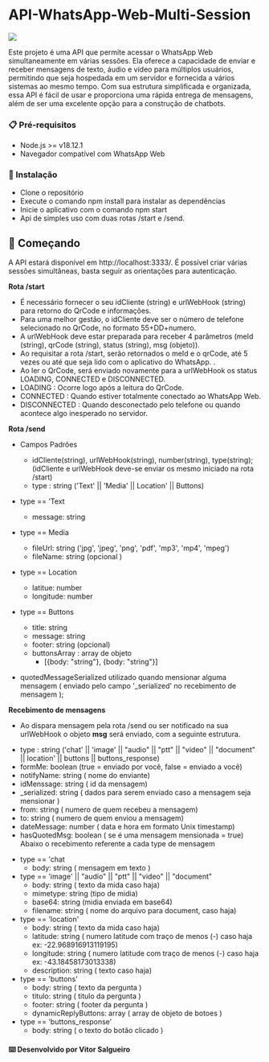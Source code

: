 # API-WhatsApp-Web-Multi-Session
<img src="https://img.shields.io/badge/TypeScript-007ACC?style=for-the-badge&logo=typescript&logoColor=white" />


Este projeto é uma API que permite acessar o WhatsApp Web simultaneamente em várias sessões. Ela oferece a capacidade de enviar e receber mensagens de texto, áudio e vídeo para múltiplos usuários, permitindo que seja hospedada em um servidor e fornecida a vários sistemas ao mesmo tempo. Com sua estrutura simplificada e organizada, essa API é fácil de usar e proporciona uma rápida entrega de mensagens, além de ser uma excelente opção para a construção de chatbots.

### 📋 Pré-requisitos

* Node.js >= v18.12.1
* Navegador compatível com WhatsApp Web

### 🔧 Instalação

* Clone o repositório
* Execute o comando npm install para instalar as dependências
* Inicie o aplicativo com o comando npm start
* Api de simples uso com duas rotas /start e /send.

## 🚀 Começando

A API estará disponível em http://localhost:3333/. 
É possível criar várias sessões simultâneas, basta seguir as orientações para autenticação.

**Rota /start**  

* É necessário fornecer o seu idCliente (string) e urlWebHook (string) para retorno do QrCode e informações.
* Para uma melhor gestão, o idCliente deve ser o número de telefone selecionado no QrCode, no formato 55+DD+numero.
* A urlWebHook deve estar preparada para receber 4 parâmetros (meId (string), qrCode (string), status (string), msg (objeto)).
* Ao requisitar a rota /start, serão retornados o meId e o qrCode, até 5 vezes ou até que seja lido com o aplicativo do WhatsApp. .
* Ao ler o QrCode, será enviado novamente para a urlWebHook os status LOADING, CONNECTED e DISCONNECTED.
* LOADING : Ocorre logo após a leitura do QrCode.
* CONNECTED : Quando estiver totalmente conectado ao WhatsApp Web.
* DISCONNECTED : Quando desconectado pelo telefone ou quando acontece algo inesperado no servidor.


	
**Rota /send**

* Campos Padrões 
    - idCliente(string), urlWebHook(string), number(string), type(string); (idCliente e urlWebHook deve-se enviar os mesmo iniciado na rota /start)
    - type : string ('Text' || 'Media' || Location' || Buttons)
* type == 'Text 
    - message: string
* type == Media
    - fileUrl: string ('jpg', 'jpeg', 'png', 'pdf', 'mp3', 'mp4', 'mpeg')
    - fileName: string (opcional )
* type == Location
    - latitue: number
    - longitude: number
* type == Buttons
    - title: string
    - message: string 
    - footer: string (opcional)
    - buttonsArray : array de objeto 
        - [{body: "string"}, {body: "string"}]

* quotedMessageSerialized utilizado quando mensionar alguma mensagem ( enviado pelo campo '_serialized' no recebimento de mensagem );

**Recebimento de mensagens**

* Ao dispara mensagem pela rota /send ou ser notificado na sua urlWebHook o objeto **msg** será enviado, com a seguinte estrutura.
- type : string ('chat' || 'image' ||  "audio" || "ptt" || "video" || "document" || location' || buttons || buttons_response)
- formMe: boolean (true = enviado por você, false = enviado a você)
- notifyName: string ( nome do enviante)
- idMenssage: string ( id da mensagem)
- _serialized: string ( dados para serem enviado caso a mensagem seja mensionar )
- from: string ( numero de quem recebeu a mensagem)
- to: string ( numero de quem enviou a mensagem)
- dateMessage: number ( data e hora em formato Unix timestamp)
- hasQuotedMsg: boolean ( se é uma mensagem mensionada = true)
Abaixo o recebimento referente a cada type de mensagem 
* type == 'chat 
    - body: string ( mensagem em texto )
* type == 'image' ||  "audio" || "ptt" || "video" || "document"
    - body: string ( texto da mida caso haja)
    - mimetype: string (tipo de midia)
    - base64: string (midia enviada em base64)
    - filename: string ( nome do arquivo para document, caso haja)
* type == 'location'
    - body: string ( texto da mida caso haja)
    - latitude: string ( numero latitude com traço de menos (-) caso haja ex: -22.968916913119195)
    - longitude: string ( numero latitude com traço de menos (-) caso haja ex: -43.18458173013338)
    - description: string ( texto caso haja)
* type == 'buttons'
    - body: string ( texto da pergunta )
    - titulo: string ( titulo da pergunta )
    - footer: string ( footer da pergunta )
    - dynamicReplyButtons: array ( array de objeto de botoes )
* type == 'buttons_response'
    - body: string ( o texto do botão clicado )
   


#### ⌨️ Desenvolvido por Vitor Salgueiro 